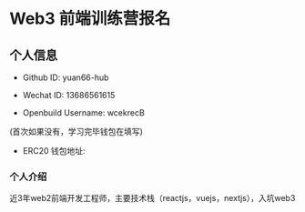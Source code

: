 # Web3 前端训练营报名

## 个人信息

* Github ID: yuan66-hub

* Wechat ID: 13686561615

* Openbuild Username: wcekrecB

(首次如果没有，学习完毕钱包在填写)

* ERC20 钱包地址: 

### 个人介绍

近3年web2前端开发工程师，主要技术栈（reactjs，vuejs，nextjs），入坑web3